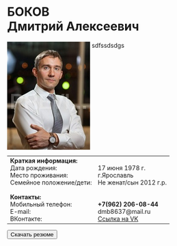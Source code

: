 <body>
  <h1>БОКОВ
<br>Дмитрий Алексеевич</h1>
<table>
<p><img src="1_MG_3769.jpg" align="top">
  sdfssdsdgs
  <tbody>
    <tr>
      <td valign="top" align="LEFT"><strong>Краткая информация:</strong><br>Дата рождения:<br>Место проживания:<br>Семейное положение/дети:<br><br><strong>Контакты:</strong><br>Мобильный телефон:<br>E-mail:<br>ВКонтакте:</td>
      <td valign="top" align="LEFT"><br>17 июня 1978 г.<br>г.Ярославль<br>Не женат/сын 2012 г.р.<br><br><br><strong>+7(962) 206-08-44</strong><br>dmb8637@mail.ru<br><a HREF="https://vk.com/id32994005" target="_blank">Ссылка на VK</a></td>
    </tr>
  </tbody>
</table></p>
<p align="left"><a href="anketa_D_A_Bokov.docx"><button>Скачать резюме</button></a></p>
</body>
